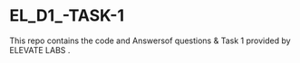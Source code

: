# EL_D1_-TASK-1
This repo contains the code and Answersof  questions &amp; Task 1 provided by ELEVATE LABS .
